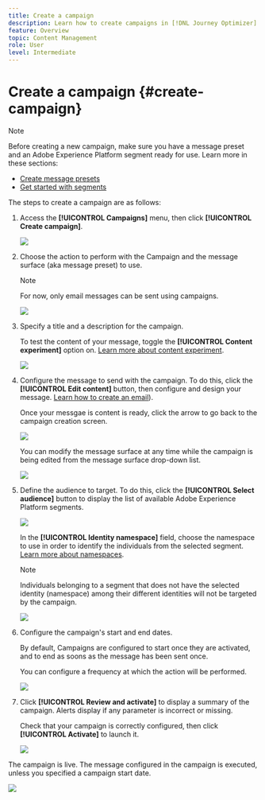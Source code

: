 ```yaml
---
title: Create a campaign
description: Learn how to create campaigns in [!DNL Journey Optimizer]
feature: Overview
topic: Content Management
role: User
level: Intermediate
---
```


# Create a campaign {#create-campaign}

>[!NOTE]
>
>Before creating a new campaign, make sure you have a message preset and an Adobe Experience Platform segment ready for use. Learn more in these sections:
>
>* [Create message presets](../configuration/message-presets.md) 
>* [Get started with segments](../segment/about-segments.md)

The steps to create a campaign are as follows:

1. Access the **[!UICONTROL Campaigns]** menu, then click **[!UICONTROL Create campaign]**.

    ![](assets/create-campaign.png)

1. Choose the action to perform with the Campaign and the message surface (aka message preset) to use.

    >[!NOTE]
    >
    >For now, only email messages can be sent using campaigns.

    ![](assets/create-campaign-action.png)

1. Specify a title and a description for the campaign.

    <!--message type will be static information and will display "marketing" as campaign are audience based only. cannot send transactional messages.-->

    To test the content of your message, toggle the **[!UICONTROL Content experiment]** option on. [Learn more about content experiment](../campaigns/content-experiment.md).<!-- not for mid april?-->

    ![](assets/create-campaign-properties.png)

1. Configure the message to send with the campaign. To do this, click the **[!UICONTROL Edit content]** button, then configure and design your message. [Learn how to create an email](../messages/create-email.md)).

    Once your messgae is content is ready, click the arrow to go back to the campaign creation screen.

    ![](assets/create-campaign-design.png)

    You can modify the message surface at any time while the campaign is being edited from the message surface drop-down list.

    ![](assets/create-campaign-action-properties.png)

1. Define the audience to target. To do this, click the **[!UICONTROL Select audience]** button to display the list of available Adobe Experience Platform segments.

    ![](assets/create-campaign-audience.png)

    <!--By default, the targeted audience for in-app messages includes all the users of the selected mobile application.-->

    In the **[!UICONTROL Identity namespace]** field, choose the namespace to use in order to identify the individuals from the selected segment. [Learn more about namespaces](../event/about-creating.md#select-the-namespace).

    >[!NOTE]
    >
    >Individuals belonging to a segment that does not have the selected identity (namespace) among their different identities  will not be targeted by the campaign. <!--info vue dans section journeys, read segment-->

    ![](assets/create-campaign-namespace.png)

    <!--If you are creating a campaign to send an in-app message, you can choose how and when the message will be shown to the audience using existing mobile app triggers.-->
    <!-- where are triggers configured?-->

1. Configure the campaign's start and end dates.

    By default, Campaigns are configured to start once they are activated, and to end as soons as the message has been sent once. <!--For in-app messages, you need to stop the campaign manually or specify an end date.-->

    You can configure a frequency at which the action will be performed.

    ![](assets/create-campaign-schedule.png)

    <!-- send time optimization will be available later on -->

7. Click **[!UICONTROL Review and activate]** to display a summary of the campaign. Alerts display if any parameter is incorrect or missing.

    Check that your campaign is correctly configured, then click **[!UICONTROL Activate]** to launch it.

    ![](assets/create-campaign-review.png)

The campaign is live. The message configured in the campaign is executed, unless you specified a campaign start date.

![](assets/create-campaign-live.png)
